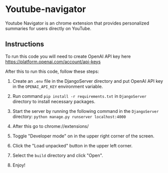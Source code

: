 # Youtube-navigator

Youtube Navigator is an chrome extension that provides personalized summaries for users directly on YouTube.

## Instructions

To run this code you will need to create OpenAI API key here <https://platform.openai.com/account/api-keys>

After this to run this code, follow these steps:

1. Create an `.env` file in the DjangoServer directory and put OpenAI API key in the `OPENAI_API_KEY` environment variable.

2. Run command `pip install -r requirements.txt` in `DjangoServer` directory to install necessary packages.

3. Start the server by running the following command in the `DjangoServer` directory: `python manage.py runserver localhost:4000`

4. After this go to chrome://extensions/

5. Toggle "Developer mode" on in the upper right corner of the screen.

6. Click the "Load unpacked" button in the upper left corner.

7. Select the `build` directory and click "Open".

8. Enjoy!
